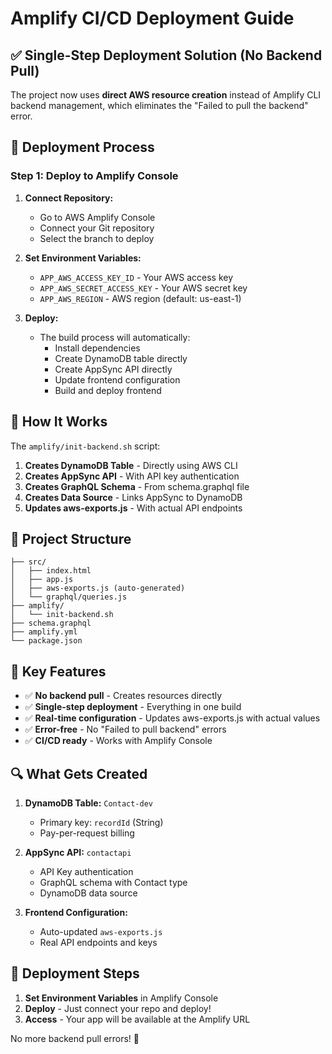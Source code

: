 # Amplify CI/CD Deployment Guide

## ✅ **Single-Step Deployment Solution (No Backend Pull)**

The project now uses **direct AWS resource creation** instead of Amplify CLI backend management, which eliminates the "Failed to pull the backend" error.

## 🚀 **Deployment Process**

### **Step 1: Deploy to Amplify Console**

1. **Connect Repository:**
   - Go to AWS Amplify Console
   - Connect your Git repository
   - Select the branch to deploy

2. **Set Environment Variables:**
   - `APP_AWS_ACCESS_KEY_ID` - Your AWS access key
   - `APP_AWS_SECRET_ACCESS_KEY` - Your AWS secret key
   - `APP_AWS_REGION` - AWS region (default: us-east-1)

3. **Deploy:**
   - The build process will automatically:
     - Install dependencies
     - Create DynamoDB table directly
     - Create AppSync API directly
     - Update frontend configuration
     - Build and deploy frontend

## 🔧 **How It Works**

The `amplify/init-backend.sh` script:

1. **Creates DynamoDB Table** - Directly using AWS CLI
2. **Creates AppSync API** - With API key authentication
3. **Creates GraphQL Schema** - From schema.graphql file
4. **Creates Data Source** - Links AppSync to DynamoDB
5. **Updates aws-exports.js** - With actual API endpoints

## 📁 **Project Structure**

```
├── src/
│   ├── index.html
│   ├── app.js
│   ├── aws-exports.js (auto-generated)
│   └── graphql/queries.js
├── amplify/
│   └── init-backend.sh
├── schema.graphql
├── amplify.yml
└── package.json
```

## 🎯 **Key Features**

- ✅ **No backend pull** - Creates resources directly
- ✅ **Single-step deployment** - Everything in one build
- ✅ **Real-time configuration** - Updates aws-exports.js with actual values
- ✅ **Error-free** - No "Failed to pull backend" errors
- ✅ **CI/CD ready** - Works with Amplify Console

## 🔍 **What Gets Created**

1. **DynamoDB Table:** `Contact-dev`
   - Primary key: `recordId` (String)
   - Pay-per-request billing

2. **AppSync API:** `contactapi`
   - API Key authentication
   - GraphQL schema with Contact type
   - DynamoDB data source

3. **Frontend Configuration:**
   - Auto-updated `aws-exports.js`
   - Real API endpoints and keys

## 🚀 **Deployment Steps**

1. **Set Environment Variables** in Amplify Console
2. **Deploy** - Just connect your repo and deploy!
3. **Access** - Your app will be available at the Amplify URL

No more backend pull errors! 🎉